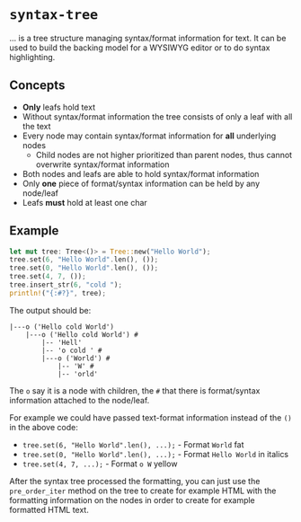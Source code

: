 # `syntax-tree`

... is a tree structure managing syntax/format information for text.
It can be used to build the backing model for a WYSIWYG editor or to do syntax highlighting.


## Concepts

- **Only** leafs hold text
- Without syntax/format information the tree consists of only a leaf with all the text
- Every node may contain syntax/format information for **all** underlying nodes
    - Child nodes are not higher prioritized than parent nodes, thus cannot overwrite syntax/format information
- Both nodes and leafs are able to hold syntax/format information
- Only **one** piece of format/syntax information can be held by any node/leaf
- Leafs **must** hold at least one char


## Example

```rust
let mut tree: Tree<()> = Tree::new("Hello World");
tree.set(6, "Hello World".len(), ());
tree.set(0, "Hello World".len(), ());
tree.set(4, 7, ());
tree.insert_str(6, "cold ");
println!("{:#?}", tree);
```

The output should be:

```
|---o ('Hello cold World')
    |---o ('Hello cold World') #
        |-- 'Hell'
        |-- 'o cold ' #
        |---o ('World') #
            |-- 'W' #
            |-- 'orld'
```

The `o` say it is a node with children, the `#` that there is format/syntax information attached to the node/leaf.

For example we could have passed text-format information instead of the `()` in the above code:

- `tree.set(6, "Hello World".len(), ...);` - Format `World` fat
- `tree.set(0, "Hello World".len(), ...);` - Format `Hello World` in italics
- `tree.set(4, 7, ...);` - Format `o W` yellow

After the syntax tree processed the formatting, you can just use the `pre_order_iter` method on the tree to create for example HTML with the formatting information on the nodes in order to create for example formatted HTML text.
